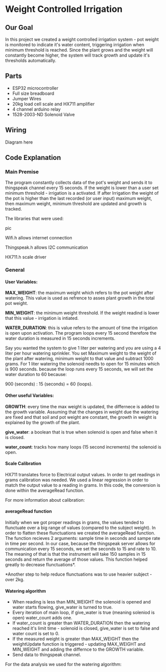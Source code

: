 # Weight Controlled Irrigation

## Our Goal
In this project we created a weight controlled irrigation system - pot weight is monitored to indicate it's water content, triggering irrigation when minimum threshold is reached. Since the plant grows and the weight will constantly become higher, the system will track growth and update it's thresholds automatically.

##  Parts

* ESP32 microcontroller
* Full size breadboard
* Jumper Wires
* 20kg load cell scale and HX711 amplifier
* 4 channel arduino relay
* 1528-2003-ND Solenoid Valve

## Wiring 

Diagram here

## Code Explanation

### Main Premise
The program constantly collects data of the pot's weight and sends it to thingspeak channel every 15 seconds. If the weight is lower than a user set minimum threshold - irrigation is a activated. If after Irrigation the weight of the pot is higher than the last recorded (or user input) maximum weight, then maximum weight, minimum threshold are updated and growth is tracked.


The libraries that were used:

pic

Wifi.h allows internet connection

Thingspeak.h allows I2C communication

HX711.h scale driver


### General

#### User Variables:

**MAX_WEIGHT**: the maximum weight which refers to the pot weight after watering. This value is used as refrence to asses plant growth in the total pot weight.

**MIN_WEIGHT**: the minimum weight threshold. If the weight readind is lower that this value - irrigation is intiated.

**WATER_DURATION**: this is value refers to the amount of time the irrigation is open upon activation. The program loops every 15 second therefore the water duration is measured in 15 seconds increments.

Say you wanted the system to give 1 liter per watering and you are using a 4 liter per hour watering sprinkler.
You set Maximum weight to the weight of the plant after watering, minimum weight to that value and subtract 1000 grams. For 1 liter watering the solenoid needts to open for 15 minutes which is 900 seconds. because the loop runs every 15 seconds, we will set the water duration to 60 because:

900 (seconds) : 15 (seconds) = 60 (loops).

#### Other useful Variables:

**GROWTH**: every time the max weight is updated, the differnece is added to the growth variable. Assuming that the changes in weight due the watering are fixed and that soil and pot weight are constant, the growth in weight is explained by the growth of the plant.

**give_water**: a boolean that is true when solenoid is open and false when it is closed.

**water_count**: tracks how many loops (15 second increments) the solenoid is open.

#### Scale Calibration
HX711 translates force to Electrical output values. In order to get readings in grams calibration was needed. We used a linear regression in order to match the output value to a reading in grams. In this code, the conversion is done within the averageRead function.

For more information about calibration:


#### averageRead function
Initially when we got proper readings in grams, the values tended to flunctuate over a big range of values (compared to the subject weight). In order to flatten these flunctuations we created the averageRead function.
The function recieves 2 arguments: sample time in seconds and sampe rate in time per second.
In our case, because the thingspeak server allows for communication every 15 seconds, we set the seconds to 15 and rate to 10. The meaning of that is that the instrument will take 150 samples in 15 seconds and return the average of those values. This function helped greatly to decrease flunctuations*. 

*Another step to help reduce flunctuations was to use heavier subject - over 2kg.

#### Watering algorithm

* When reading is less than MIN_WEIGHT the solenoid is opened and water starts flowing, give_water is turned to true. 
* Every iteration of main loop, if give_water is true (meaning soleniod is open) water_count adds one.
* If water_count is greater than WATER_DURATION then the watering reached it's limit time - solenoid is closed, give_water is set to false and water count is set to 0. 
* If the measured weight is greater than MAX_WEIGHT then the weightUpdate function is triggered - updating MAX_WEIGHT and MIN_WEIGHT and adding the differnce to the GROWTH variable.
* Send data to thingspeak channel.

For the data analysis we used for the watering algorithm:




```python

```


```python

```
